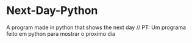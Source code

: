 # Next-Day-Python
A program made in python that shows the next day // PT: Um programa feito em python para mostrar o proximo dia
